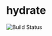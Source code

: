 # hydrate

![Build Status](https://codebuild.eu-west-1.amazonaws.com/badges?uuid=eyJlbmNyeXB0ZWREYXRhIjoiemlka1I3REhFaXdhWW5DV2hTQkFuK2pKUXpkd3VNTE5hbUY1T3gxU2p6L2F0SVh3eWJQZ1M4czU0aGtZdUp5THNPSWU5VTgydGZHRGNPVjhVQkNucy9ZPSIsIml2UGFyYW1ldGVyU3BlYyI6Imw5SDBzRm92VFZoMTBibDAiLCJtYXRlcmlhbFNldFNlcmlhbCI6MX0%3D&branch=master)

